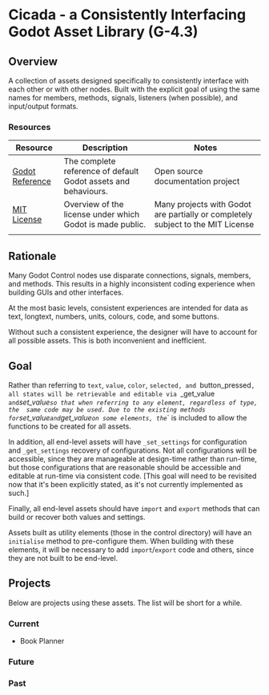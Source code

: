 # Cicada - a Consistently Interfacing Godot Asset Library (G-4.3)
## Overview
A collection of assets designed specifically to consistently interface with each 
other or with other nodes. Built with the explicit goal of using the same names 
for members, methods, signals, listeners (when possible), and input/output 
formats.

### Resources
| Resource | Description | Notes |
| --- | --- | --- |
| [Godot Reference](https://docs.godotengine.org/) | The complete reference of default Godot assets and behaviours. | Open source documentation project |
| [MIT License](https://github.com/godotengine/godot/blob/master/LICENSE.txt) | Overview of the license under which Godot is made public. | Many projects with Godot are partially or completely subject to the MIT License |
| | | |
## Rationale
Many Godot Control nodes use disparate connections, signals, members, and
methods. This results in a highly inconsistent coding experience when building 
GUIs and other interfaces.

At the most basic levels, consistent experiences are intended for data as
text, longtext, numbers, units, colours, code, and some buttons.

Without such a consistent experience, the designer will have to account for all 
possible assets. This is both inconvenient and inefficient.

## Goal
Rather than referring to `text`, `value`, `color`, `selected, and
`button_pressed`, all states will be retrievable and editable via `_get_value` 
and `_set_value` so that when referring to any element, regardless of type, the 
same code may be used. Due to the existing methods for `set_value` and
`get_value` on some elements, the `_` is included to allow the functions to be 
created for all assets.

In addition, all end-level assets will have `_set_settings` for configuration
and `_get_settings` recovery of configurations. Not all configurations will be 
accessible, since they are manageable at design-time rather than run-time, but 
those configurations that are reasonable should be accessible and editable at 
run-time via consistent code. [This goal will need to be revisited now that
it's been explicitly stated, as it's not currently implemented as such.]

Finally, all end-level assets should have `import` and `export` methods that can 
build or recover both values and settings.

Assets built as utility elements (those in the control directory) will have an 
`initialise` method to pre-configure them. When building with these elements, it 
will be necessary to add `import`/`export` code and others, since they are not 
built to be end-level.
## Projects
Below are projects using these assets. The list will be short for a while.
### Current
* Book Planner
### Future
### Past
